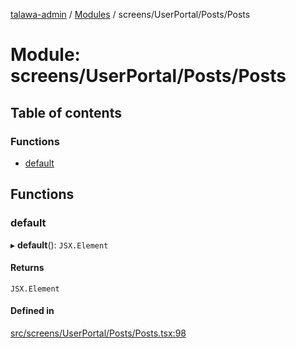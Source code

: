 [talawa-admin](../README.md) / [Modules](../modules.md) / screens/UserPortal/Posts/Posts

# Module: screens/UserPortal/Posts/Posts

## Table of contents

### Functions

- [default](screens_UserPortal_Posts_Posts.md#default)

## Functions

### default

▸ **default**(): `JSX.Element`

#### Returns

`JSX.Element`

#### Defined in

[src/screens/UserPortal/Posts/Posts.tsx:98](https://github.com/AdityaRaimec22/talawa-admin/blob/234b10f/src/screens/UserPortal/Posts/Posts.tsx#L98)

